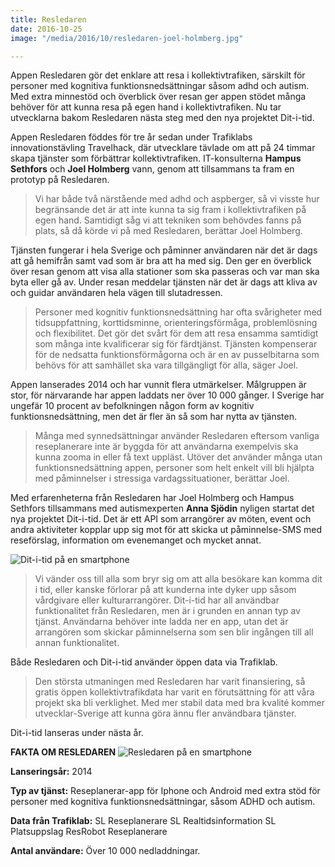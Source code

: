```yaml
---
title: Resledaren
date: 2016-10-25
image: "/media/2016/10/resledaren-joel-holmberg.jpg"

---
```

Appen Resledaren gör det enklare att resa i kollektivtrafiken, särskilt för personer med kognitiva funktionsnedsättningar såsom adhd och autism. Med extra minnestöd och överblick över resan ger appen stödet många behöver för att kunna resa på egen hand i kollektivtrafiken. Nu tar utvecklarna bakom Resledaren nästa steg med den nya projektet Dit-i-tid.

Appen Resledaren föddes för tre år sedan under Trafiklabs innovationstävling Travelhack, där utvecklare tävlade om att på 24 timmar skapa tjänster som förbättrar kollektivtrafiken. IT-konsulterna **Hampus Sethfors** och **Joel Holmberg** vann, genom att tillsammans ta fram en prototyp på Resledaren.

> Vi har både två närstående med adhd och aspberger, så vi visste hur begränsande det är att inte kunna ta sig fram i kollektivtrafiken på egen hand. Samtidigt såg vi att tekniken som behövdes fanns på plats, så då körde vi på med Resledaren, berättar Joel Holmberg.

Tjänsten fungerar i hela Sverige och påminner användaren när det är dags att gå hemifrån samt vad som är bra att ha med sig. Den ger en överblick över resan genom att visa alla stationer som ska passeras och var man ska byta eller gå av. Under resan meddelar tjänsten när det är dags att kliva av och guidar användaren hela vägen till slutadressen.

> Personer med kognitiv funktionsnedsättning har ofta svårigheter med tidsuppfattning, korttidsminne, orienteringsförmåga, problemlösning och flexibilitet. Det gör det svårt för dem att resa ensamma samtidigt som många inte kvalificerar sig för färdtjänst. Tjänsten kompenserar för de nedsatta funktionsförmågorna och är en av pusselbitarna som behövs för att samhället ska vara tillgängligt för alla, säger Joel.

Appen lanserades 2014 och har vunnit flera utmärkelser. Målgruppen är stor, för närvarande har appen laddats ner över 10 000 gånger. I Sverige har ungefär 10 procent av befolkningen någon form av kognitiv funktionsnedsättning, men det är fler än så som har nytta av tjänsten.

> Många med synnedsättningar använder Resledaren eftersom vanliga reseplanerare inte är byggda för att användarna exempelvis ska kunna zooma in eller få text uppläst. Utöver det använder många utan funktionsnedsättning appen, personer som helt enkelt vill bli hjälpta med påminnelser i stressiga vardagssituationer, berättar Joel.

Med erfarenheterna från Resledaren har Joel Holmberg och Hampus Sethfors tillsammans med autismexperten **Anna Sjödin** nyligen startat det nya projektet Dit-i-tid. Det är ett API som arrangörer av möten, event och andra aktiviteter kopplar upp sig mot för att skicka ut påminnelse-SMS med reseförslag, information om evenemanget och mycket annat.

![Dit-i-tid på en smartphone](/media/2016/10/resledaren-dit-i-tid.jpg "Dit-i-tid på en smartphone")

> Vi vänder oss till alla som bryr sig om att alla besökare kan komma dit i tid, eller kanske förlorar på att kunderna inte dyker upp såsom vårdgivare eller kulturarrangörer. Dit-i-tid har all användbar funktionalitet från Resledaren, men är i grunden en annan typ av tjänst. Användarna behöver inte ladda ner en app, utan det är arrangören som skickar påminnelserna som sen blir ingången till all annan funktionalitet.

Både Resledaren och Dit-i-tid använder öppen data via Trafiklab.

> Den största utmaningen med Resledaren har varit finansiering, så gratis öppen kollektivtrafikdata har varit en förutsättning för att våra projekt ska bli verklighet. Med mer stabil data med bra kvalité kommer utvecklar-Sverige att kunna göra ännu fler användbara tjänster.

Dit-i-tid lanseras under nästa år.

**FAKTA OM RESLEDAREN**
![Resledaren på en smartphone](/media/2016/10/resledaren-smartphone.jpg "Resledaren på en smartphone")

**Lanseringsår:**
2014

**Typ av tjänst:**
Reseplanerar-app för Iphone och Android med extra stöd för personer med kognitiva funktionsnedsättningar, såsom ADHD och
autism.

**Data från Trafiklab:**
SL Reseplanerare SL Realtidsinformation SL Platsuppslag ResRobot Reseplanerare

**Antal användare:**
Över 10 000 nedladdningar.